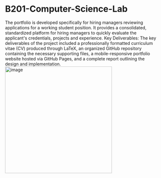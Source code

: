 # B201-Computer-Science-Lab
The portfolio is developed specifically for hiring managers reviewing applications for a working student position. It provides a consolidated, standardized platform for hiring
managers to quickly evaluate the applicant&#39;s credentials, projects and experience.
Key Deliverables: The key deliverables of the project included a professionally formatted curriculum vitae (CV) produced through LaTeX, an organized GitHub repository containing
the necessary supporting files, a mobile-responsive portfolio website hosted via GitHub Pages, and a complete report outlining the design and implementation.
<img width="350" alt="image" src="https://github.com/user-attachments/assets/4cb605ab-c93b-4560-a969-bfe960b0a533" />
